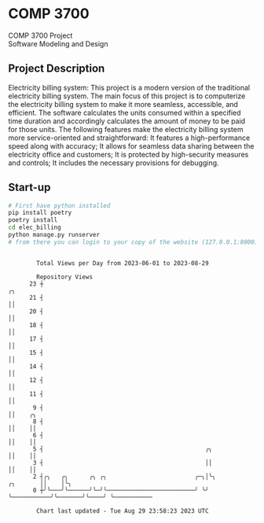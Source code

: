 # COMP 3700
COMP 3700 Project  
Software Modeling and Design
## Project Description
Electricity billing system: This project is a modern version of the traditional electricity billing system. The main focus of this project is to computerize the electricity billing system to make it more seamless, accessible, and efficient. The software calculates the units consumed within a specified time duration and accordingly calculates the amount of money to be paid for those units. The following features make the electricity billing system more service-oriented and straightforward: It features a high-performance speed along with accuracy; It allows for seamless data sharing between the electricity office and customers; It is protected by high-security measures and controls; It includes the necessary provisions for debugging.

## Start-up
```bash
# First have python installed
pip install poetry
poetry install
cd elec_billing
python manage.py runserver
# from there you can login to your copy of the website (127.0.0.1:8000), default creds are admin/admin
```

```

        Total Views per Day from 2023-06-01 to 2023-08-29

        Repository Views
      23 ┼                                                                     ╭╮
      21 ┤                                                                     ││
      20 ┤                                                                     ││
      18 ┤                                                                     ││
      17 ┤                                                                     ││
      15 ┤                                                                     ││
      14 ┤                                                                     ││
      12 ┤                                                                     ││
      11 ┤                                                                     ││
       9 ┤                                                                     ││    ╭╮
       8 ┤                                                                     ││    ││
       6 ┤                                                                     ││    ││
       5 ┤                                              ╭╮                     ││    ││
       3 ┤                                              ││                     ││    ││
       2 ┤╭╮   ╭╮      ╭╮ ╭╮                         ╭─╮│╰╮           ╭╮       ││    │╰╮
       0 ┼╯╰───╯╰──────╯╰─╯╰─────────────────────────╯ ╰╯ ╰───────────╯╰───────╯╰────╯ ╰───────────

        Chart last updated - Tue Aug 29 23:58:23 2023 UTC
        
```
